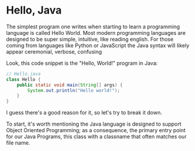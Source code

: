 # Hello, Java

The simplest program one writes when starting to learn a programming language is called Hello World. Most modern programming languages are designed to be super simple, intuitive, like reading english. For those coming from languages like Python or JavaScript the Java syntax will likely appear ceremonial, verbose, confusing

Look, this code snippet is the "Hello, World!" program in Java:

```java
// Hello.java
class Hello {
    public static void main(String[] args) {
        System.out.println("Hello world!");
    }
}
```

I guess there's a good reason for it, so let's try to break it down. 

To start, it's worth mentioning the Java language is designed to support Object Oriented Programming; as a consequence, the primary entry point for our Java Programs, this class with a classname that often matches our file name. 

